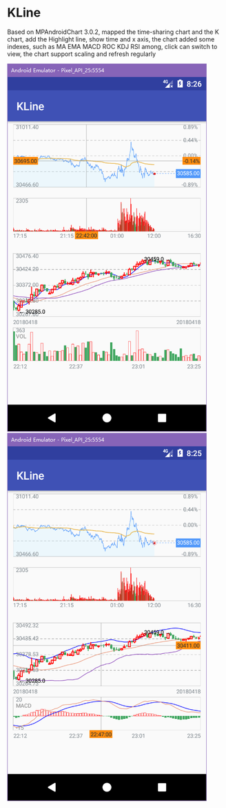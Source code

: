 # KLine
Based on MPAndroidChart 3.0.2, mapped the time-sharing chart and the K chart, add the Highlight line, show time and x axis, the chart added some indexes, such as MA EMA MACD ROC KDJ RSI among, click can switch to view, the chart support scaling and refresh regularly

![Image text](https://raw.githubusercontent.com/chlseeky/KLine/master/Screenshots/20180422162658.png)
![Image text](https://raw.githubusercontent.com/chlseeky/KLine/master/Screenshots/20180422162514.png)

[^_^]:Welcome to ask, also can add me QQ or WeChat<img width="150" height="195" src="https://github.com/chlseeky/KLine/raw/master/Screenshots/IMG_4520.JPG"/><img width="150" height="205" src="https://github.com/chlseeky/KLine/raw/master/Screenshots/QQ%E5%9B%BE%E7%89%8720180422165520.jpg"/>

